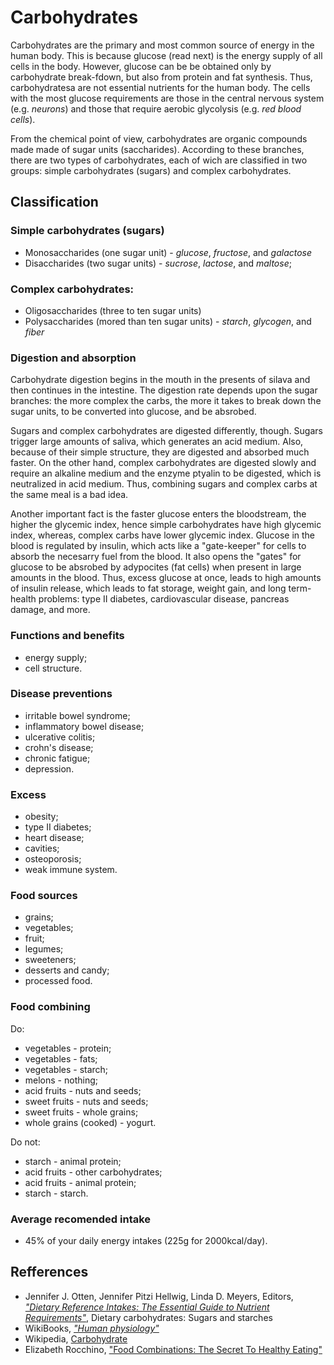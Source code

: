 # Carbohydrates

Carbohydrates are the primary and most common source of energy in the human body. This is because glucose (read next) is the energy supply of all cells in the body. However, glucose can be be obtained only by carbohydrate break-fdown, but also from 
protein and fat synthesis. Thus, carbohydratesa are not essential nutrients for the human body. The cells with the most glucose requirements are those in the central nervous system (e.g. _neurons_) and those that require aerobic glycolysis (e.g. _red blood cells_).

From the chemical point of view, carbohydrates are organic compounds made made of sugar units (saccharides). According to these branches, there are two types of carbohydrates, each of wich are classified in two groups: simple carbohydrates (sugars) and complex carbohydrates.

## Classification
### Simple carbohydrates (sugars)
- Monosaccharides (one sugar unit) - _glucose_, _fructose_, and _galactose_
- Disaccharides (two sugar units) - _sucrose_, _lactose_, and _maltose_;
### Complex carbohydrates:
- Oligosaccharides (three to ten sugar units)
- Polysaccharides (mored than ten sugar units) - _starch_, _glycogen_, and _fiber_

### Digestion and absorption
Carbohydrate digestion begins in the mouth in the presents of silava and then continues in the intestine. The digestion rate depends upon the sugar branches: 
the more complex the carbs, the more it takes to break down the sugar units, to be converted into glucose, and be absrobed.

Sugars and complex carbohydrates are digested differently, though. Sugars trigger large amounts of saliva, which generates an acid medium. Also, because of 
their simple structure, they are digested and absorbed much faster. On the other hand, complex carbohydrates are digested slowly and require an alkaline medium 
and the enzyme ptyalin to be digested, which is neutralized in acid medium. Thus, combining sugars and complex carbs at the same meal is a bad idea.

Another important fact is the faster glucose enters the bloodstream, the higher the glycemic index, hence simple carbohydrates have high glycemic  index, whereas, complex carbs have lower glycemic index.
Glucose in the blood is regulated by insulin, which acts like a "gate-keeper" for cells to absorb the necesarry fuel from the blood. It also opens the "gates" 
for glucose to be absrobed by adypocites (fat cells) when present in large amounts in the blood. Thus, excess glucose at once, leads to high amounts of insulin release, which leads to fat storage, weight gain, and long term-health problems: type II diabetes, cardiovascular disease, pancreas damage, and more.

### Functions and benefits
- energy supply;
- cell structure.

### Disease preventions
- irritable bowel syndrome;
- inflammatory bowel disease;
- ulcerative colitis;
- crohn's disease;
- chronic fatigue;
- depression.

### Excess
- obesity;
- type II diabetes;
- heart disease;
- cavities;
- osteoporosis;
- weak immune system.

### Food sources
- grains;
- vegetables;
- fruit;
- legumes;
- sweeteners;
- desserts and candy;
- processed food.

### Food combining
Do:
- vegetables - protein;
- vegetables - fats;
- vegetables - starch;
- melons - nothing;
- acid fruits - nuts and seeds;
- sweet fruits - nuts and seeds;
- sweet fruits - whole grains;
- whole grains (cooked) - yogurt.

Do not:
- starch - animal protein;
- acid fruits - other carbohydrates;
- acid fruits - animal protein;
- starch - starch.

### Average recomended intake
- 45% of your daily energy intakes (225g for 2000kcal/day).

## Refferences
- Jennifer J. Otten, Jennifer Pitzi Hellwig, Linda D. Meyers, Editors, [_"Dietary Reference Intakes: The Essential Guide to Nutrient Requirements"_](https://www.amazon.com/Dietary-Reference-Intakes-Essential-Requirements/dp/0309157420), Dietary carbohydrates: Sugars and starches
- WikiBooks, [_"Human physiology"_](https://en.wikibooks.org/wiki/Human_Physiology/Nutrition#Carbohydrates)
- Wikipedia, [Carbohydrate](https://en.wikipedia.org/wiki/Carbohydrate)
- Elizabeth Rocchino, ["Food Combinations: The Secret To Healthy Eating"](http://www.mindbodygreen.com/0-7896/food-combinations-the-secret-to-healthy-eating.html)
